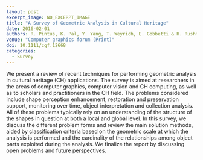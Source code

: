 ```yaml
---
layout: post
excerpt_image: NO_EXCERPT_IMAGE
title: "A Survey of Geometric Analysis in Cultural Heritage"
date: 2016-02-01
authors: R. Pintus, K. Pal, Y. Yang, T. Weyrich, E. Gobbetti & H. Rushmeier
venue: "Computer graphics forum (Print)"
doi: 10.1111/cgf.12668
categories:
  - Survey
---
```

We present a review of recent techniques for performing geometric analysis in cultural heritage (CH) applications. The survey is aimed at researchers in the areas of computer graphics, computer vision and CH computing, as well as to scholars and practitioners in the CH field. The problems considered include shape perception enhancement, restoration and preservation support, monitoring over time, object interpretation and collection analysis. All of these problems typically rely on an understanding of the structure of the shapes in question at both a local and global level. In this survey, we discuss the different problem forms and review the main solution methods, aided by classification criteria based on the geometric scale at which the analysis is performed and the cardinality of the relationships among object parts exploited during the analysis. We finalize the report by discussing open problems and future perspectives.
